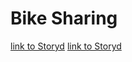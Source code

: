 # Bike Sharing

[link to Storyd](https://public.tableau.com/shared/JWMFTGXJR?:display_count=n&:origin=viz_share_link)
[link to Storyd](https://public.tableau.com/views/NYC_Bikeshare/NYCBikeshareStory?:language=en-US&:display_count=n&:origin=viz_share_link)
